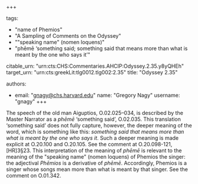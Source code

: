 +++

tags:
- "name of Phemios"
- "A Sampling of Comments on the Odyssey"
- "&quot;speaking name&quot; (nomen loquens)"
- "phēmē ‘something said; something said that means more than what is meant by the one who says it’"

citable_urn: "urn:cts:CHS:Commentaries.AHCIP:Odyssey.2.35.y8yQHEh"
target_urn: "urn:cts:greekLit:tlg0012.tlg002:2.35"
title: "Odyssey 2.35"

authors:
- email: "gnagy@chs.harvard.edu"
  name: "Gregory Nagy"
  username: "gnagy"
+++

<p>The speech of the old man Aiguptios, O.02.025–034, is described by the Master Narrator as a <em>phēmē</em> ‘something said’, O.02.035. This translation ‘something said’ does not fully capture, however, the deeper meaning of the word, which is something like this: <em>something said that means more than what is meant by the one who says it</em>. Such a deeper meaning is made explicit at O.20.100 and O.20.105. See the comment at O.20.098-121, [HR]3§23. This interpretation of the meaning of <em>phēmē</em> is relevant to the meaning of the &quot;speaking name&quot; (nomen loquens) of Phemios the singer: the adjectival <em>Phēmios</em> is a derivative of <em>phēmē</em>. Accordingly, Phemios is a singer whose songs mean more than what is meant by that singer. See the comment on O.01.342. </p>